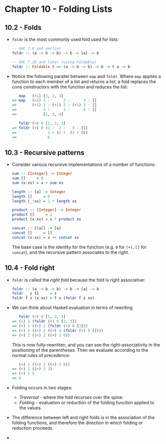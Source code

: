 # Chapter 10 - Folding Lists

## 10.2 - Folds

- `foldr` is the most commonly used fold used for lists:

    ```haskell
    -- GHC 7.8 and earlier
    foldr :: (a -> b -> b) -> b -> [a] -> b

    -- GHC 7.10 and later (using Foldable)
    foldr :: Foldable t => (a -> b -> b) -> b -> t a -> b
    ```

- Notice the following parallel between `map` and `foldr`.  Where `map` applies a function to each member of a list and returns a list, a fold replaces the cons constructors with the function and reduces the list:

    ```haskell
       map   (+1) [1, 2, 3]
    => map   (+1) 1 :      2 :      3 : []
    =>       (+1) 1 : (+1) 2 : (+1) 3 : []
    =>            2 :      3 :      4 : []
    =>            [2, 3, 4]

       foldr (+) 0 [1, 2, 3]
    => foldr (+) 0 (1 :  2 :   3 : [])
    =>              1 + (2 +  (3 + 0))
    =>              6
    ```


## 10.3 - Recursive patterns

- Consider various recursive implementations of a number of functions:

    ```haskell
    sum :: [Integer] -> Integer
    sum []     = 0
    sum (x:xs) = x + sum xs

    length :: [a] -> Integer
    length []     = 0
    length (_:xs) = 1 + length xs

    product :: [Integer] -> Integer
    product []     = 1
    product (x:xs) = x * product xs

    concat :: [[a]] -> [a]
    concat []     = []
    concat (x:xs) = x ++ concat xs
    ```

    The base case is the identity for the function (e.g. `0` for `(+)`, `[]` for `concat`), and the recursive pattern associates to the right.


## 10.4 - Fold right

- `foldr` is called the _right fold_ because the fold is right associative:

    ```haskell
    foldr :: (a -> b -> b) -> b -> [a] -> b
    foldr _ z []     = z
    foldr f z (x:xs) = f x (foldr f z xs)
    ```

- We can think about Haskell evaluation in terms of rewriting

    ```haskell
       foldr (+) 0 [1, 2, 3]
    => (+) 1 (foldr (+) 0 [2, 3])
    => (+) 1 ((+) 2 (foldr (+) 0 [3]))
    => (+) 1 ((+) 2 ((+) 3 (foldr (+) 0 [])))
    => (+) 1 ((+) 2 ((+) 3 0))
    ```

    This is now fully-rewritten, and you can see the right-associativity in the positioning of the parentheses.  Then we evaluate according to the normal rules of precedence:

    ```haskell
       (+) 1 ((+) 2 ((+) 3 0))
    => (+) 1 ((+) 2 3)
    => (+) 1 5
    => 6
    ```

- Folding occurs in two stages:
    - _Traversal_ - where the fold recurses over the spine.
    - _Folding_ - evaluation or reduction of the folding funciton applied to the values.

- The difference between left and right folds is in the association of the folding functions, and therefore the direction in which folding or reduction proceeds.

- 